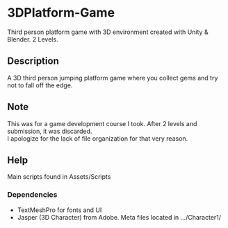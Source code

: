 # 3DPlatform-Game
Third person platform game with 3D environment created with Unity & Blender. 2 Levels.

## Description
A 3D third person jumping platform game where you collect gems and try not to fall off the edge.

## Note
This was for a game development course I took. After 2 levels and submission, it was discarded.  
I apologize for the lack of file organization for that very reason.

## Help
Main scripts found in Assets/Scripts

### Dependencies
- TextMeshPro for fonts and UI
- Jasper (3D Character) from Adobe. Meta files located in .../Character1/
